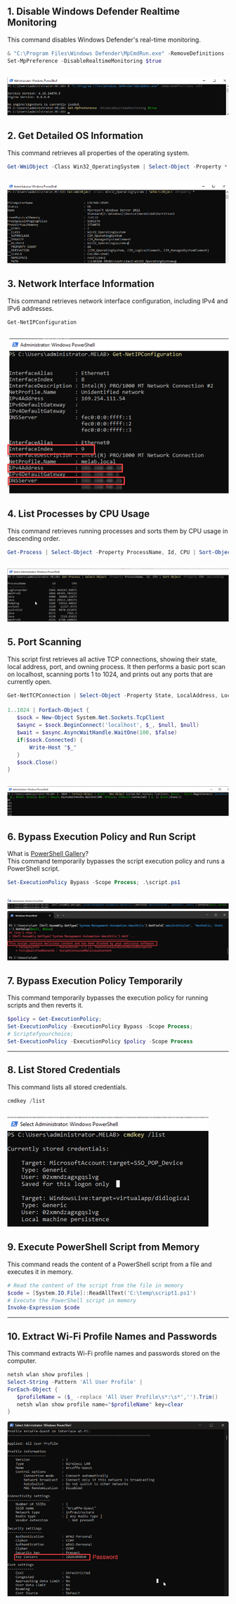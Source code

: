 ## 1. Disable Windows Defender Realtime Monitoring
This command disables Windows Defender's real-time monitoring.
```powershell
& "C:\Program Files\Windows Defender\MpCmdRun.exe" -RemoveDefinitions -All
Set-MpPreference -DisableRealtimeMonitoring $true
```
![Screenshot of disabling Windows Defender](./images/screenshot1.png)
---
## 2. Get Detailed OS Information
This command retrieves all properties of the operating system.
```powershell
Get-WmiObject -Class Win32_OperatingSystem | Select-Object -Property *
```
![Screenshot of Get-WmiObject command](./images/screenshot2.png)
---
## 3. Network Interface Information
This command retrieves network interface configuration, including IPv4 and IPv6 addresses.
```powershell
Get-NetIPConfiguration
```
![Screenshot of Network Interface Info](./images/screenshot3.png)
---
## 4. List Processes by CPU Usage
This command retrieves running processes and sorts them by CPU usage in descending order.
```powershell
Get-Process | Select-Object -Property ProcessName, Id, CPU | Sort-Object -Property CPU -Descending
```
![Screenshot of Get-Process command](./images/screenshot4.png)
---
## 5. Port Scanning
This script first retrieves all active TCP connections, showing their state, local address, port, and owning process.
It then performs a basic port scan on localhost, scanning ports 1 to 1024, and prints out any ports that are currently open.
```powershell
Get-NetTCPConnection | Select-Object -Property State, LocalAddress, LocalPort, OwningProcess

1..1024 | ForEach-Object {
   $sock = New-Object System.Net.Sockets.TcpClient
   $async = $sock.BeginConnect('localhost', $_, $null, $null)
   $wait = $async.AsyncWaitHandle.WaitOne(100, $false)
   if($sock.Connected) {
       Write-Host "$_"
   }
   $sock.Close()
}
```
![Screenshot of Port Scanning](./images/screenshot5.png)
---
## 6. Bypass Execution Policy and Run Script
What is [PowerShell Gallery](https://www.powershellgallery.com/)? </br>
This command temporarily bypasses the script execution policy and runs a PowerShell script.
```powershell
Set-ExecutionPolicy Bypass -Scope Process; .\script.ps1
```
![Screenshot of Bypass Execution Policy and Run Script](./images/screenshot6_1.png)
![Screenshot of Bypass Execution Policy and Run Script](./images/screenshot6_2.png)
---
## 7. Bypass Execution Policy Temporarily
This command temporarily bypasses the execution policy for running scripts and then reverts it.
```powershell
$policy = Get-ExecutionPolicy;
Set-ExecutionPolicy -ExecutionPolicy Bypass -Scope Process;
# Scriptofyourchoice;
Set-ExecutionPolicy -ExecutionPolicy $policy -Scope Process
```
---
## 8. List Stored Credentials
This command lists all stored credentials.
```powershell
cmdkey /list
```
![Screenshot of List Stored Credentials](./images/screenshot8.png)
---
## 9. Execute PowerShell Script from Memory
This command reads the content of a PowerShell script from a file and executes it in memory.
```powershell
# Read the content of the script from the file in memory
$code = [System.IO.File]::ReadAllText('C:\temp\script1.ps1')
# Execute the PowerShell script in memory
Invoke-Expression $code
```
---
## 10. Extract Wi-Fi Profile Names and Passwords
This command extracts Wi-Fi profile names and passwords stored on the computer.
```powershell
netsh wlan show profiles |
Select-String -Pattern 'All User Profile' |
ForEach-Object {
   $profileName = ($_ -replace 'All User Profile\s*:\s*','').Trim()
   netsh wlan show profile name="$profileName" key=clear
}
```
![Screenshot of Extract Wi-Fi Profile Names and Passwords](./images/screenshot10.png)

